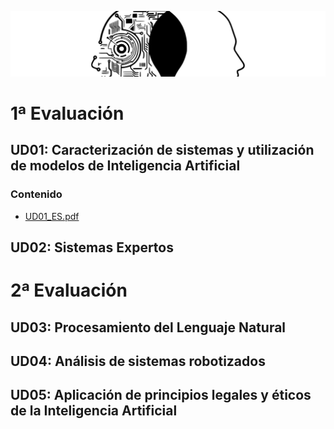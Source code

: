 ![header](capMIA.png)

# 1ª Evaluación

## UD01: Caracterización de sistemas y utilización de modelos de Inteligencia Artificial

### Contenido
  - [UD01_ES.pdf](UD01/UD01_ES.pdf)

## UD02: Sistemas Expertos

# 2ª Evaluación

## UD03: Procesamiento del Lenguaje Natural

## UD04: Análisis de sistemas robotizados 

## UD05: Aplicación de principios legales y éticos de la Inteligencia Artificial
